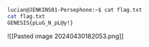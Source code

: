```bash
lucian@JENKINS01-Persephone:~$ cat flag.txt        
cat flag.txt                                       
GENESIS{pLuG_N_pL@y!} 
```
![[Pasted image 20240430182053.png]]
